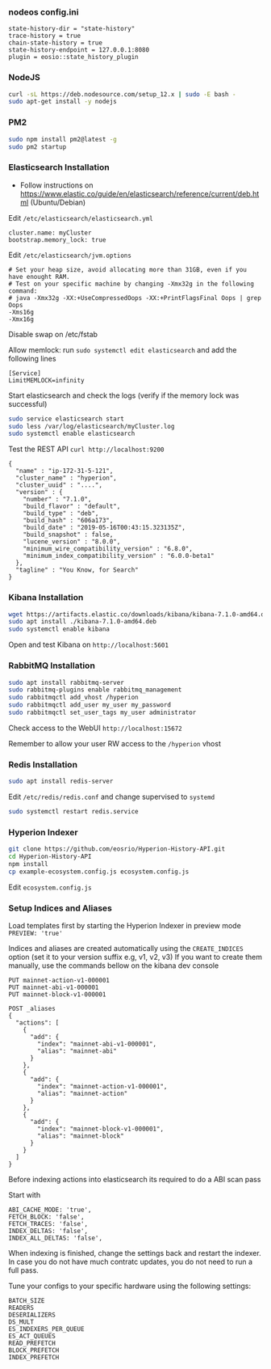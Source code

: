 ### nodeos config.ini
```
state-history-dir = "state-history"
trace-history = true
chain-state-history = true
state-history-endpoint = 127.0.0.1:8080
plugin = eosio::state_history_plugin
```

### NodeJS

```bash
curl -sL https://deb.nodesource.com/setup_12.x | sudo -E bash -
sudo apt-get install -y nodejs
```

### PM2

```bash
sudo npm install pm2@latest -g
sudo pm2 startup
```

### Elasticsearch Installation

* Follow instructions on https://www.elastic.co/guide/en/elasticsearch/reference/current/deb.html (Ubuntu/Debian)

Edit `/etc/elasticsearch/elasticsearch.yml`

```
cluster.name: myCluster
bootstrap.memory_lock: true
```

Edit `/etc/elasticsearch/jvm.options`
```
# Set your heap size, avoid allocating more than 31GB, even if you have enought RAM.
# Test on your specific machine by changing -Xmx32g in the following command:
# java -Xmx32g -XX:+UseCompressedOops -XX:+PrintFlagsFinal Oops | grep Oops
-Xms16g
-Xmx16g
```

Disable swap on /etc/fstab

Allow memlock:
run `sudo systemctl edit elasticsearch` and add the following lines


```
[Service]
LimitMEMLOCK=infinity
```

Start elasticsearch and check the logs (verify if the memory lock was successful)

```bash
sudo service elasticsearch start
sudo less /var/log/elasticsearch/myCluster.log
sudo systemctl enable elasticsearch
```

Test the REST API `curl http://localhost:9200`

```
{
  "name" : "ip-172-31-5-121",
  "cluster_name" : "hyperion",
  "cluster_uuid" : "....",
  "version" : {
    "number" : "7.1.0",
    "build_flavor" : "default",
    "build_type" : "deb",
    "build_hash" : "606a173",
    "build_date" : "2019-05-16T00:43:15.323135Z",
    "build_snapshot" : false,
    "lucene_version" : "8.0.0",
    "minimum_wire_compatibility_version" : "6.8.0",
    "minimum_index_compatibility_version" : "6.0.0-beta1"
  },
  "tagline" : "You Know, for Search"
}
```

### Kibana Installation

```bash
wget https://artifacts.elastic.co/downloads/kibana/kibana-7.1.0-amd64.deb
sudo apt install ./kibana-7.1.0-amd64.deb
sudo systemctl enable kibana
```

Open and test Kibana on `http://localhost:5601`

### RabbitMQ Installation

```bash
sudo apt install rabbitmq-server
sudo rabbitmq-plugins enable rabbitmq_management
sudo rabbitmqctl add_vhost /hyperion
sudo rabbitmqctl add_user my_user my_password
sudo rabbitmqctl set_user_tags my_user administrator
```

Check access to the WebUI `http://localhost:15672`

Remember to allow your user RW access to the `/hyperion` vhost

### Redis Installation

```bash
sudo apt install redis-server
```

Edit `/etc/redis/redis.conf` and change supervised to `systemd`

```bash
sudo systemctl restart redis.service
```

### Hyperion Indexer

```bash
git clone https://github.com/eosrio/Hyperion-History-API.git
cd Hyperion-History-API
npm install
cp example-ecosystem.config.js ecosystem.config.js
```

Edit `ecosystem.config.js`


### Setup Indices and Aliases

Load templates first by starting the Hyperion Indexer in preview mode `PREVIEW: 'true'`

Indices and aliases are created automatically using the `CREATE_INDICES` option (set it to your version suffix e.g, v1, v2, v3)
If you want to create them manually, use the commands bellow on the kibana dev console
```
PUT mainnet-action-v1-000001
PUT mainnet-abi-v1-000001
PUT mainnet-block-v1-000001

POST _aliases
{
  "actions": [
    {
      "add": {
        "index": "mainnet-abi-v1-000001",
        "alias": "mainnet-abi"
      }
    },
    {
      "add": {
        "index": "mainnet-action-v1-000001",
        "alias": "mainnet-action"
      }
    },
    {
      "add": {
        "index": "mainnet-block-v1-000001",
        "alias": "mainnet-block"
      }
    }
  ]
}
```

Before indexing actions into elasticsearch its required to do a ABI scan pass

Start with
```
ABI_CACHE_MODE: 'true',
FETCH_BLOCK: 'false',
FETCH_TRACES: 'false',
INDEX_DELTAS: 'false',
INDEX_ALL_DELTAS: 'false',
```

When indexing is finished, change the settings back and restart the indexer. In case you do not have much contratc updates, you do not need to run a full pass.

Tune your configs to your specific hardware using the following settings:
```
BATCH_SIZE
READERS
DESERIALIZERS
DS_MULT
ES_INDEXERS_PER_QUEUE
ES_ACT_QUEUES
READ_PREFETCH
BLOCK_PREFETCH
INDEX_PREFETCH
```

